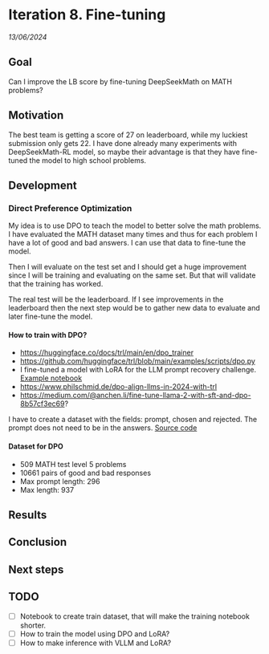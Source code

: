 # Iteration 8. Fine-tuning

_13/06/2024_

## Goal

Can I improve the LB score by fine-tuning DeepSeekMath on MATH problems?

## Motivation

The best team is getting a score of 27 on leaderboard, while my luckiest submission only gets 22.
I have done already many experiments with DeepSeekMath-RL model, so maybe their advantage is that they
have fine-tuned the model to high school problems.

## Development

### Direct Preference Optimization

My idea is to use DPO to teach the model to better solve the math problems. I have evaluated the MATH
dataset many times and thus for each problem I have a lot of good and bad answers. I can use that
data to fine-tune the model.

Then I will evaluate on the test set and I should get a huge improvement since I will be training
and evaluating on the same set. But that will validate that the training has worked.

The real test will be the leaderboard. If I see improvements in the leaderboard then the next step
would be to gather new data to evaluate and later fine-tune the model.

#### How to train with DPO?

- <https://huggingface.co/docs/trl/main/en/dpo_trainer>
- <https://github.com/huggingface/trl/blob/main/examples/scripts/dpo.py>
- I fine-tuned a model with LoRA for the LLM prompt recovery challenge. [Example notebook](https://github.com/ironbar/prompt_recovery/blob/main/notebooks/014_fine-tune_mistral_v2.ipynb)
- <https://www.philschmid.de/dpo-align-llms-in-2024-with-trl>
- <https://medium.com/@anchen.li/fine-tune-llama-2-with-sft-and-dpo-8b57cf3ec69>?

I have to create a dataset with the fields: prompt, chosen and rejected. The prompt does not need to
be in the answers. [Source code](https://github.com/huggingface/trl/blob/f5168fdbaf9cbf6a3f1bdc64dc44b9db3a9ae333/trl/trainer/dpo_trainer.py#L678)

#### Dataset for DPO

- 509 MATH test level 5 problems
- 10661 pairs of good and bad responses
- Max prompt length: 296
- Max length: 937

## Results

## Conclusion

## Next steps

## TODO

- [ ] Notebook to create train dataset, that will make the training notebook shorter.
- [ ] How to train the model using DPO and LoRA?
- [ ] How to make inference with VLLM and LoRA?
